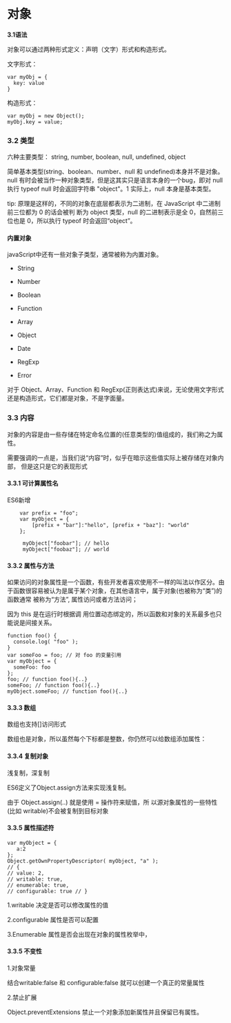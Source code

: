 # 对象


**3.1语法**

对象可以通过两种形式定义：声明（文字）形式和构造形式。

文字形式：

```
var myObj = {
  key: value
}
```

构造形式：

```
var myObj = new Object();
myObj.key = value;
```

### 3.2 类型

六种主要类型：
string,  number, boolean, null, undefined, object


简单基本类型(string、boolean、number、null 和 undefined)本身并不是对象。 null 有时会被当作一种对象类型，但是这其实只是语言本身的一个bug，即对 null 执行 typeof null 时会返回字符串 "object"。1 实际上，null 本身是基本类型。

tip:
原理是这样的，不同的对象在底层都表示为二进制，在 JavaScript 中二进制前三位都为 0 的话会被判 断为 object 类型，null 的二进制表示是全 0，自然前三位也是 0，所以执行 typeof 时会返回“object”。

#### 内置对象

javaScript中还有一些对象子类型，通常被称为内置对象。

* String
* Number
* Boolean
* Function
* Array
* Object

* Date
* RegExp
* Error


对于 Object、Array、Function 和 RegExp(正则表达式)来说，无论使用文字形式还是构造形式，它们都是对象，不是字面量。

### 3.3 内容

对象的内容是由一些存储在特定命名位置的(任意类型的)值组成的，我们称之为属性。

需要强调的一点是，当我们说“内容”时，似乎在暗示这些值实际上被存储在对象内部， 但是这只是它的表现形式


#### 3.3.1 可计算属性名

ES6新增

```
    var prefix = "foo";
    var myObject = {
        [prefix + "bar"]:"hello", [prefix + "baz"]: "world"
    };
    
     myObject["foobar"]; // hello
     myObject["foobaz"]; // world

```

#### 3.3.2 属性与方法

如果访问的对象属性是一个函数，有些开发者喜欢使用不一样的叫法以作区分。由于函数很容易被认为是属于某个对象，在其他语言中，属于对象(也被称为“类”)的函数通常 被称为“方法”,  属性访问或者方法访问；

因为 this 是在运行时根据调 用位置动态绑定的，所以函数和对象的关系最多也只能说是间接关系。

```
function foo() { 
  console.log( "foo" );
}
var someFoo = foo; // 对 foo 的变量引用
var myObject = { 
  someFoo: foo
};
foo; // function foo(){..}
someFoo; // function foo(){..} 
myObject.someFoo; // function foo(){..}
```

#### 3.3.3 数组

数组也支持[]访问形式

数组也是对象，所以虽然每个下标都是整数，你仍然可以给数组添加属性：

#### 3.3.4 复制对象

浅复制，深复制

ES6定义了Object.assign方法来实现浅复制。

由于 Object.assign(..) 就是使用 = 操作符来赋值，所 以源对象属性的一些特性(比如 writable)不会被复制到目标对象


#### 3.3.5 属性描述符

```
var myObject = {
   a:2
};
Object.getOwnPropertyDescriptor( myObject, "a" );
// {
// value: 2,
// writable: true,
// enumerable: true,
// configurable: true // }
```
1.writable 决定是否可以修改属性的值

2.configurable 属性是否可以配置

3.Enumerable 属性是否会出现在对象的属性枚举中，

#### 3.3.5 不变性

1.对象常量

结合writable:false 和 configurable:false 就可以创建一个真正的常量属性

2.禁止扩展

Object.preventExtensions 禁止一个对象添加新属性并且保留已有属性。



